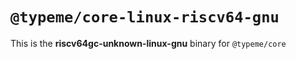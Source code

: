 # `@typeme/core-linux-riscv64-gnu`

This is the **riscv64gc-unknown-linux-gnu** binary for `@typeme/core`
